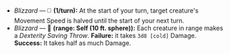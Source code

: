 * *Blizzard* — ◻️ **(1/turn):** At the start of your turn, target creature's Movement Speed is halved until the start of your next turn.
* *Blizzard* — 🔵 **(range: Self (10 ft. sphere)):** Each creature in range makes a *Dexterity Saving Throw*. **Failure:** it takes `3d8 [cold]` Damage. **Success:** It takes half as much Damage.
